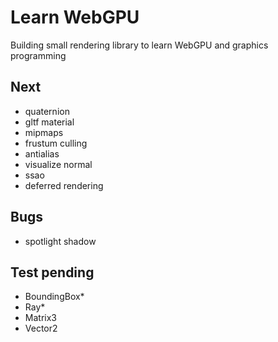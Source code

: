 # Learn WebGPU

Building small rendering library to learn WebGPU and graphics programming

## Next
 - quaternion
 - gltf material
 - mipmaps
 - frustum culling
 - antialias
 - visualize normal
 - ssao
 - deferred rendering

## Bugs
 - spotlight shadow

## Test pending
 - BoundingBox*
 - Ray*
 - Matrix3
 - Vector2